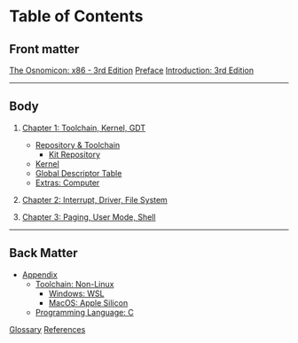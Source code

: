 # Table of Contents

## Front matter
[The Osnomicon: x86 - 3rd Edition](./front-matter/title-page.md)
[Preface](./front-matter/preface.md)
[Introduction: 3rd Edition](./front-matter/introduction.md)

---

## Body
1. [Chapter 1: Toolchain, Kernel, GDT](./body/chapter-1/README.md)
    - [Repository & Toolchain](./body/chapter-1/repo-toolchain/README.md)
        - [Kit Repository](./body/chapter-1/repo-toolchain/1-kit-repository.md)
    - [Kernel](./body/chapter-1/kernel.md)
    - [Global Descriptor Table](./body/chapter-1/gdt.md)
    - [Extras: Computer]()

2. [Chapter 2: Interrupt, Driver, File System]()
<!--
    - [Driver: VGA Text Mode]()
    - [Interrupt]()
    - [Driver: Keyboard]()
-->

3. [Chapter 3: Paging, User Mode, Shell]()
<!--
    - [Paging]()
    - [User Mode]()
    - [Shell]()
-->
---

## Back Matter
- [Appendix](./back-matter/appendix/README.md)
    - [Toolchain: Non-Linux]()
        - [Windows: WSL](./back-matter/appendix/toolchain/wsl.md)
        - [MacOS: Apple Silicon](./back-matter/appendix/toolchain/apple-silicon.md)
    - [Programming Language: C]() <!-- Safety, stack & heap -->

[Glossary](./back-matter/glossary.md)
[References](./back-matter/references.md)

